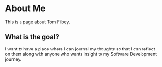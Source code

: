 # About Me

This is a page about Tom Filbey.

## What is the goal?

I want to have a place where I can journal my thoughts so that I can reflect on them along with anyone who wants insight to my Software Development journey.
